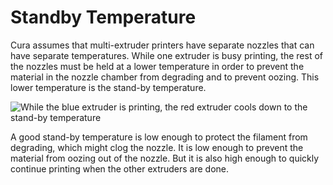 Standby Temperature
====
Cura assumes that multi-extruder printers have separate nozzles that can have separate temperatures. While one extruder is busy printing, the rest of the nozzles must be held at a lower temperature in order to prevent the material in the nozzle chamber from degrading and to prevent oozing. This lower temperature is the stand-by temperature.

![While the blue extruder is printing, the red extruder cools down to the stand-by temperature](../images/temperature_regulation.svg)

A good stand-by temperature is low enough to protect the filament from degrading, which might clog the nozzle. It is low enough to prevent the material from oozing out of the nozzle. But it is also high enough to quickly continue printing when the other extruders are done.